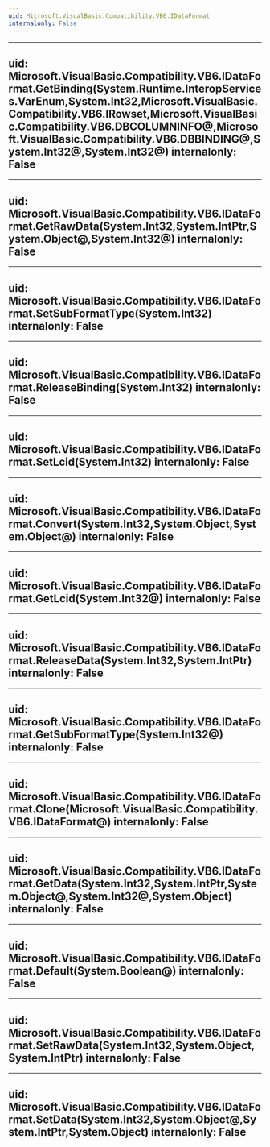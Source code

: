 ```yaml
---
uid: Microsoft.VisualBasic.Compatibility.VB6.IDataFormat
internalonly: False
---
```


---
uid: Microsoft.VisualBasic.Compatibility.VB6.IDataFormat.GetBinding(System.Runtime.InteropServices.VarEnum,System.Int32,Microsoft.VisualBasic.Compatibility.VB6.IRowset,Microsoft.VisualBasic.Compatibility.VB6.DBCOLUMNINFO@,Microsoft.VisualBasic.Compatibility.VB6.DBBINDING@,System.Int32@,System.Int32@)
internalonly: False
---

---
uid: Microsoft.VisualBasic.Compatibility.VB6.IDataFormat.GetRawData(System.Int32,System.IntPtr,System.Object@,System.Int32@)
internalonly: False
---

---
uid: Microsoft.VisualBasic.Compatibility.VB6.IDataFormat.SetSubFormatType(System.Int32)
internalonly: False
---

---
uid: Microsoft.VisualBasic.Compatibility.VB6.IDataFormat.ReleaseBinding(System.Int32)
internalonly: False
---

---
uid: Microsoft.VisualBasic.Compatibility.VB6.IDataFormat.SetLcid(System.Int32)
internalonly: False
---

---
uid: Microsoft.VisualBasic.Compatibility.VB6.IDataFormat.Convert(System.Int32,System.Object,System.Object@)
internalonly: False
---

---
uid: Microsoft.VisualBasic.Compatibility.VB6.IDataFormat.GetLcid(System.Int32@)
internalonly: False
---

---
uid: Microsoft.VisualBasic.Compatibility.VB6.IDataFormat.ReleaseData(System.Int32,System.IntPtr)
internalonly: False
---

---
uid: Microsoft.VisualBasic.Compatibility.VB6.IDataFormat.GetSubFormatType(System.Int32@)
internalonly: False
---

---
uid: Microsoft.VisualBasic.Compatibility.VB6.IDataFormat.Clone(Microsoft.VisualBasic.Compatibility.VB6.IDataFormat@)
internalonly: False
---

---
uid: Microsoft.VisualBasic.Compatibility.VB6.IDataFormat.GetData(System.Int32,System.IntPtr,System.Object@,System.Int32@,System.Object)
internalonly: False
---

---
uid: Microsoft.VisualBasic.Compatibility.VB6.IDataFormat.Default(System.Boolean@)
internalonly: False
---

---
uid: Microsoft.VisualBasic.Compatibility.VB6.IDataFormat.SetRawData(System.Int32,System.Object,System.IntPtr)
internalonly: False
---

---
uid: Microsoft.VisualBasic.Compatibility.VB6.IDataFormat.SetData(System.Int32,System.Object@,System.IntPtr,System.Object)
internalonly: False
---
